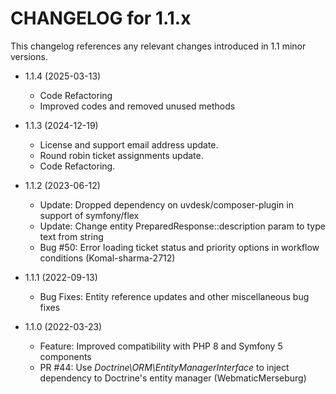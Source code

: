 CHANGELOG for 1.1.x
===================

This changelog references any relevant changes introduced in 1.1 minor versions.

* 1.1.4 (2025-03-13)
    * Code Refactoring
    * Improved codes and removed unused methods

* 1.1.3 (2024-12-19)
   * License and support email address update.
   * Round robin ticket assignments update.
   * Code Refactoring.

* 1.1.2 (2023-06-12)
    * Update: Dropped dependency on uvdesk/composer-plugin in support of symfony/flex
    * Update: Change entity PreparedResponse::description param to type text from string
    * Bug #50: Error loading ticket status and priority options in workflow conditions (Komal-sharma-2712)

* 1.1.1 (2022-09-13)
    * Bug Fixes: Entity reference updates and other miscellaneous bug fixes

* 1.1.0 (2022-03-23)
    * Feature: Improved compatibility with PHP 8 and Symfony 5 components
    * PR #44: Use *Doctrine\ORM\EntityManagerInterface* to inject dependency to Doctrine's entity manager (WebmaticMerseburg)
